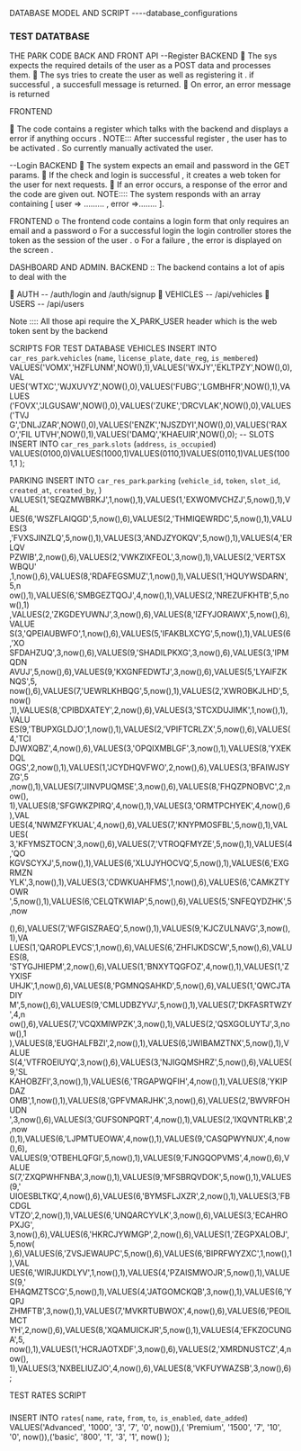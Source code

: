 DATABASE MODEL AND SCRIPT 
----database_configurations 

### TEST DATATBASE

THE PARK CODE BACK AND FRONT API
--Register
BACKEND
 The sys expects the required details of the user as a POST data and processes them.
 The sys tries to create the user as well as registering it . if successful , a succesfull
message is returned.
 On error, an error message is returned

FRONTEND

 The code contains a register which talks with the backend and displays a error if
anything occurs .
NOTE:::
After successful register , the user has to be activated . So currently manually
activated the user.

--Login
BACKEND
 The system expects an email and password in the GET params.
 If the check and login is successful , it creates a web token for the user for next
requests.
 If an error occurs, a response of the error and the code are given out.
NOTE::::
The system responds with an array containing [ user => ......... , error =>........ ].

FRONTEND
o The frontend code contains a login form that only requires an email and a password
o For a successful login the login controller stores the token as the session of the user .
o For a failure , the error is displayed on the screen .

DASHBOARD AND ADMIN.
BACKEND ::
The backend contains a lot of apis to deal with the

 AUTH -- /auth/login and /auth/signup
 VEHICLES -- /api/vehicles
 USERS -- /api/users

Note :::: All those api require the X_PARK_USER header which is the web token sent by
the backend

SCRIPTS FOR TEST DATABASE
VEHICLES
INSERT INTO `car_res_park`.`vehicles`
(`name`,
`license_plate`,
`date_reg`,
`is_membered`)
VALUES('VOMX','HZFLUNM',NOW(),1),VALUES('WXJY','EKLTPZY',NOW(),0),VAL
UES('WTXC','WJXUVYZ',NOW(),0),VALUES('FUBG','LGMBHFR',NOW(),1),VALUES
('FOVX','JLGUSAW',NOW(),0),VALUES('ZUKE','DRCVLAK',NOW(),0),VALUES('TVJ
G','DNLJZAR',NOW(),0),VALUES('ENZK','NJSZDYI',NOW(),0),VALUES('RAXO','FIL
UTVH',NOW(),1),VALUES('DAMQ','KHAEUIR',NOW(),0);
-- SLOTS
INSERT INTO `car_res_park`.`slots`
(`address`,
`is_occupied`)
VALUES(0100,0)VALUES(1000,1)VALUES(0110,1)VALUES(0110,1)VALUES(1001,1
);

PARKING
INSERT INTO `car_res_park`.`parking`
(`vehicle_id`,
`token`,
`slot_id`,
`created_at`,
`created_by`,
)
VALUES(1,'SEQZMWBRKJ',1,now(),1),VALUES(1,'EXWOMVCHZJ',5,now(),1),VAL
UES(6,'WSZFLAIQGD',5,now(),6),VALUES(2,'THMIQEWRDC',5,now(),1),VALUES(3
,'FVXSJINZLQ',5,now(),1),VALUES(3,'ANDJZYOKQV',5,now(),1),VALUES(4,'ERLQV
PZWIB',2,now(),6),VALUES(2,'VWKZIXFEOL',3,now(),1),VALUES(2,'VERTSXWBQU'
,1,now(),6),VALUES(8,'RDAFEGSMUZ',1,now(),1),VALUES(1,'HQUYWSDARN',5,n
ow(),1),VALUES(6,'SMBGEZTQOJ',4,now(),1),VALUES(2,'NREZUFKHTB',5,now(),1)
,VALUES(2,'ZKGDEYUWNJ',3,now(),6),VALUES(8,'IZFYJORAWX',5,now(),6),VALUE
S(3,'QPEIAUBWFO',1,now(),6),VALUES(5,'IFAKBLXCYG',5,now(),1),VALUES(6,'XO
SFDAHZUQ',3,now(),6),VALUES(9,'SHADILPKXG',3,now(),6),VALUES(3,'IPMQDN
AVUJ',5,now(),6),VALUES(9,'KXGNFEDWTJ',3,now(),6),VALUES(5,'LYAIFZKNQS',5,
now(),6),VALUES(7,'UEWRLKHBQG',5,now(),1),VALUES(2,'XWROBKJLHD',5,now()
,1),VALUES(8,'CPIBDXATEY',2,now(),6),VALUES(3,'STCXDUJIMK',1,now(),1),VALU
ES(9,'TBUPXGLDJO',1,now(),1),VALUES(2,'VPIFTCRLZX',5,now(),6),VALUES(4,'TCI
DJWXQBZ',4,now(),6),VALUES(3,'OPQIXMBLGF',3,now(),1),VALUES(8,'YXEKDQL
OGS',2,now(),1),VALUES(1,'JCYDHQVFWO',2,now(),6),VALUES(3,'BFAIWJSYZG',5
,now(),1),VALUES(7,'JINVPUQMSE',3,now(),6),VALUES(8,'FHQZPNOBVC',2,now(),
1),VALUES(8,'SFGWKZPIRQ',4,now(),1),VALUES(3,'ORMTPCHYEK',4,now(),6),VAL
UES(4,'NWMZFYKUAL',4,now(),6),VALUES(7,'KNYPMOSFBL',5,now(),1),VALUES(
3,'KFYMSZTOCN',3,now(),6),VALUES(7,'VTROQFMYZE',5,now(),1),VALUES(4,'QO
KGVSCYXJ',5,now(),1),VALUES(6,'XLUJYHOCVQ',5,now(),1),VALUES(6,'EXGRMZN
YLK',3,now(),1),VALUES(3,'CDWKUAHFMS',1,now(),6),VALUES(6,'CAMKZTYOWR
',5,now(),1),VALUES(6,'CELQTKWIAP',5,now(),6),VALUES(5,'SNFEQYDZHK',5,now

(),6),VALUES(7,'WFGISZRAEQ',5,now(),1),VALUES(9,'KJCZULNAVG',3,now(),1),VA
LUES(1,'QAROPLEVCS',1,now(),6),VALUES(6,'ZHFIJKDSCW',5,now(),6),VALUES(8,
'STYGJHIEPM',2,now(),6),VALUES(1,'BNXYTQGFOZ',4,now(),1),VALUES(1,'ZYXISF
UHJK',1,now(),6),VALUES(8,'PGMNQSAHKD',5,now(),6),VALUES(1,'QWCJTADIY
M',5,now(),6),VALUES(9,'CMLUDBZYVJ',5,now(),1),VALUES(7,'DKFASRTWZY',4,n
ow(),6),VALUES(7,'VCQXMIWPZK',3,now(),1),VALUES(2,'QSXGOLUYTJ',3,now(),1
),VALUES(8,'EUGHALFBZI',2,now(),1),VALUES(6,'JWIBAMZTNX',5,now(),1),VALUE
S(4,'VTFROEIUYQ',3,now(),6),VALUES(3,'NJIGQMSHRZ',5,now(),6),VALUES(9,'SL
KAHOBZFI',3,now(),1),VALUES(6,'TRGAPWQFIH',4,now(),1),VALUES(8,'YKIPDAZ
OMB',1,now(),1),VALUES(8,'GPFVMARJHK',3,now(),6),VALUES(2,'BWVRFOHUDN
',3,now(),6),VALUES(3,'GUFSONPQRT',4,now(),1),VALUES(2,'IXQVNTRLKB',2,now
(),1),VALUES(6,'LJPMTUEOWA',4,now(),1),VALUES(9,'CASQPWYNUX',4,now(),6),
VALUES(9,'OTBEHLQFGI',5,now(),1),VALUES(9,'FJNGQOPVMS',4,now(),6),VALUE
S(7,'ZXQPWHFNBA',3,now(),1),VALUES(9,'MFSBRQVDOK',5,now(),1),VALUES(9,'
UIOESBLTKQ',4,now(),6),VALUES(6,'BYMSFLJXZR',2,now(),1),VALUES(3,'FBCDGL
VTZO',2,now(),1),VALUES(6,'UNQARCYVLK',3,now(),6),VALUES(3,'ECAHROPXJG',
3,now(),6),VALUES(6,'HKRCJYWMGP',2,now(),6),VALUES(1,'ZEGPXALOBJ',5,now(
),6),VALUES(6,'ZVSJEWAUPC',5,now(),6),VALUES(6,'BIPRFWYZXC',1,now(),1),VAL
UES(6,'WIRJUKDLYV',1,now(),1),VALUES(4,'PZAISMWOJR',5,now(),1),VALUES(9,'
EHAQMZTSCG',5,now(),1),VALUES(4,'JATGOMCKQB',3,now(),1),VALUES(6,'YQPJ
ZHMFTB',3,now(),1),VALUES(7,'MVKRTUBWOX',4,now(),6),VALUES(6,'PEOILMCT
YH',2,now(),6),VALUES(8,'XQAMUICKJR',5,now(),1),VALUES(4,'EFKZOCUNGA',5,
now(),1),VALUES(1,'HCRJAOTXDF',3,now(),6),VALUES(2,'XMRDNUSTCZ',4,now(),
1),VALUES(3,'NXBELIUZJO',4,now(),6),VALUES(8,'VKFUYWAZSB',3,now(),6);

TEST RATES SCRIPT
###
INSERT INTO `rates`( `name`, `rate`, `from`, `to`, `is_enabled`, `date_added`)
VALUES('Advanced', '1000', '3', '7', '0', now()),( 'Premium', '1500', '7', '10', '0', now()),('basic', '800', '1', '3', '1', now() );

##
